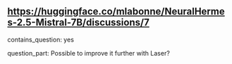 ## https://huggingface.co/mlabonne/NeuralHermes-2.5-Mistral-7B/discussions/7

contains_question: yes

question_part: Possible to improve it further with Laser?
